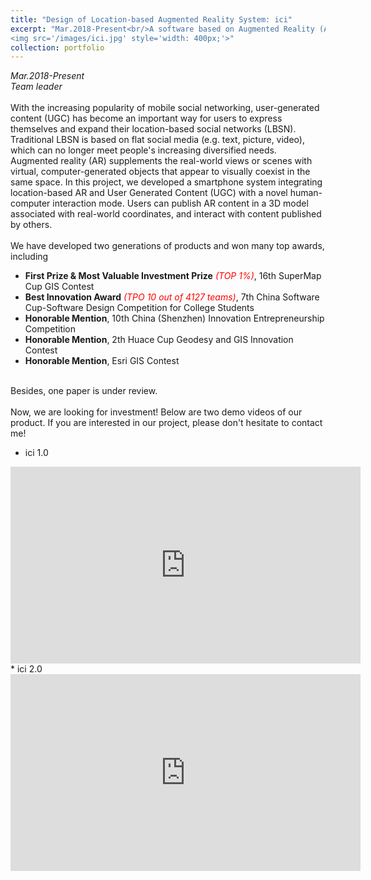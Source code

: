 ```yaml
---
title: "Design of Location-based Augmented Reality System: ici"
excerpt: "Mar.2018-Present<br/>A software based on Augmented Reality (AR) technology to show information on virtual models at specific locations. <br/>
<img src='/images/ici.jpg' style='width: 400px;'>"
collection: portfolio
---
```

*Mar.2018-Present* <br/>
*Team leader* <br/><br/>
With the increasing popularity of mobile social networking, user-generated content (UGC) has become an important way for users to express themselves and expand their location-based social networks (LBSN). Traditional LBSN is based on flat social media (e.g. text, picture, video), which can no longer meet people's increasing diversified needs. Augmented reality (AR) supplements the real-world views or scenes with virtual, computer-generated objects that appear to visually coexist in the same space. In this project, we developed a smartphone system integrating location-based AR and User Generated Content (UGC) with a novel human-computer interaction mode. Users can publish AR content in a 3D model associated with real-world coordinates, and interact with content published by others.<br/><br/>
We have developed two generations of products and won many top awards, including
* **First Prize & Most Valuable Investment Prize** *<span style="color:red">(TOP 1%)</span>*, 16th SuperMap Cup GIS Contest
* **Best Innovation Award** *<span style="color:red">(TPO 10 out of 4127 teams)</span>*, 7th China Software Cup-Software Design Competition for College Students
* **Honorable Mention**, 10th China (Shenzhen) Innovation Entrepreneurship Competition
* **Honorable Mention**, 2th Huace Cup Geodesy and GIS Innovation Contest
* **Honorable Mention**, Esri GIS Contest<br/><br/> 

Besides, one paper is under review.<br/><br/>
Now, we are looking for investment! Below are two demo videos of our product. If you are interested in our project, please don't hesitate to contact me!<br/>

* ici 1.0
<iframe width="560" height="315" src="https://www.youtube.com/embed/ydcP42Bxf3A" frameborder="0" allow="accelerometer; autoplay; encrypted-media; gyroscope; picture-in-picture" allowfullscreen></iframe>
* ici 2.0
<iframe width="560" height="315" src="https://www.youtube.com/embed/PuqF4zWDouc" frameborder="0" allow="accelerometer; autoplay; encrypted-media; gyroscope; picture-in-picture" allowfullscreen></iframe>

